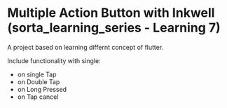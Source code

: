 
# Multiple Action Button with Inkwell (sorta_learning_series - Learning 7)

A project based on learning differnt concept of flutter.

Include functionality with single:
 - on single Tap
 - on Double Tap
 - on Long Pressed
 - on Tap cancel
